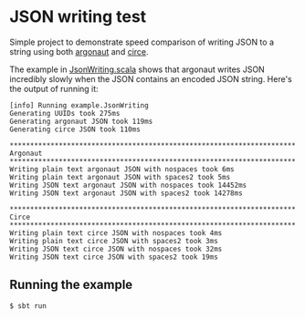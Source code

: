 # JSON writing test

Simple project to demonstrate speed comparison of writing JSON to a string using both
[argonaut](https://github.com/argonaut-io/argonaut) and [circe](https://github.com/circe/circe).

The example in [JsonWriting.scala](src/main/scala/example/JsonWriting.scala) shows that argonaut writes JSON
incredibly slowly when the JSON contains an encoded JSON string. Here's the output of running it:

```
[info] Running example.JsonWriting
Generating UUIDs took 275ms
Generating argonaut JSON took 119ms
Generating circe JSON took 110ms

**********************************************************************
Argonaut
**********************************************************************
Writing plain text argonaut JSON with nospaces took 6ms
Writing plain text argonaut JSON with spaces2 took 5ms
Writing JSON text argonaut JSON with nospaces took 14452ms
Writing JSON text argonaut JSON with spaces2 took 14278ms

**********************************************************************
Circe
**********************************************************************
Writing plain text circe JSON with nospaces took 4ms
Writing plain text circe JSON with spaces2 took 3ms
Writing JSON text circe JSON with nospaces took 32ms
Writing JSON text circe JSON with spaces2 took 19ms
```

## Running the example

```bash
$ sbt run
```
